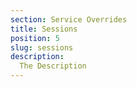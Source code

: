 ```yaml
---
section: Service Overrides
title: Sessions
position: 5
slug: sessions
description: 
  The Description
---
```

